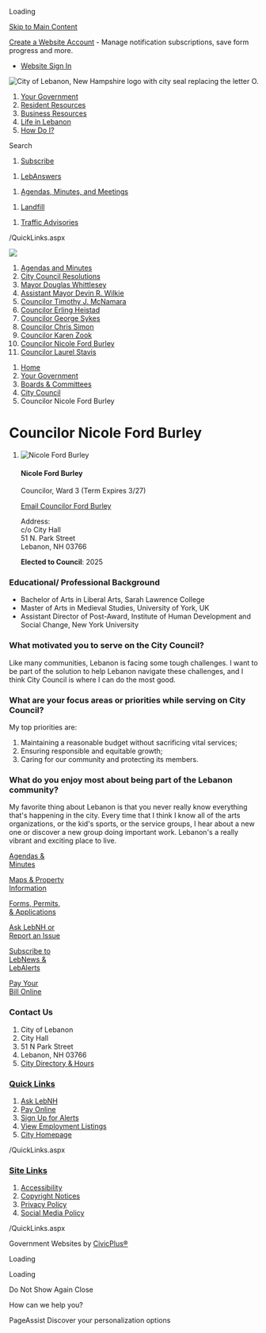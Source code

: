 Loading

[Skip to Main Content](https://lebanonnh.gov/1855/Councilor-Nicole-Ford-Burley/)

[Create a Website Account](https://lebanonnh.gov/MyAccount/ProfileCreate) - Manage notification subscriptions, save form progress and more.   

- [Website Sign In](https://lebanonnh.gov/MyAccount)

![City of Lebanon, New Hampshire logo with city seal replacing the letter O.](https://lebanonnh.gov/ImageRepository/Document?documentID=20893)

1. [Your Government](https://lebanonnh.gov/27/Your-Government)
2. [Resident Resources](https://lebanonnh.gov/101/Resident-Resources)
3. [Business Resources](https://lebanonnh.gov/35/Business-Resources)
4. [Life in Lebanon](https://lebanonnh.gov/31/Life-in-Lebanon)
5. [How Do I?](https://lebanonnh.gov/9/How-Do-I)

Search

1. [Subscribe](https://lebanonnh.gov/1239)

<!--THE END-->

1. [LebAnswers](https://lebanonnh.gov/1750)

<!--THE END-->

1. [Agendas, Minutes, and Meetings](https://lebanonnh.gov/agendas)

<!--THE END-->

1. [Landfill](https://lebanonnh.gov/450)

<!--THE END-->

1. [Traffic Advisories](https://lebanonnh.gov/1392/Traffic-Advisories)

/QuickLinks.aspx

![](https://lebanonnh.gov/ImageRepository/Document?documentID=20897)

01. [Agendas and Minutes](https://lebanonnh.portal.civicclerk.com/?category_id=26)
02. [City Council Resolutions](https://lebanonnh.gov/1836/City-Council-Resolutions)
03. [Mayor Douglas Whittlesey](https://lebanonnh.gov/1484/Mayor-Douglas-Whittlesey)
04. [Assistant Mayor Devin R. Wilkie](https://lebanonnh.gov/1483/Assistant-Mayor-Devin-R-Wilkie)
05. [Councilor Timothy J. McNamara](https://lebanonnh.gov/847/Councilor-Timothy-J-McNamara)
06. [Councilor Erling Heistad](https://lebanonnh.gov/850/Councilor-Erling-Heistad)
07. [Councilor George Sykes](https://lebanonnh.gov/1017/Councilor-George-Sykes)
08. [Councilor Chris Simon](https://lebanonnh.gov/844/Councilor-Chris-Simon)
09. [Councilor Karen Zook](https://lebanonnh.gov/1178/Councilor-Karen-Zook)
10. [Councilor Nicole Ford Burley](https://lebanonnh.gov/1855/Councilor-Nicole-Ford-Burley)
11. [Councilor Laurel Stavis](https://lebanonnh.gov/1856/Councilor-Laurel-Stavis)

<!--THE END-->

1. [Home](https://lebanonnh.gov)
2. [Your Government](https://lebanonnh.gov/27/Your-Government)
3. [Boards &amp; Committees](https://lebanonnh.gov/245/Boards-Committees)
4. [City Council](https://lebanonnh.gov/337/City-Council)
5. Councilor Nicole Ford Burley

# Councilor Nicole Ford Burley

1. ![Nicole Ford Burley](https://lebanonnh.gov/ImageRepository/Document?documentID=20203 "Nicole Ford Burley")
   
   #### Nicole Ford Burley
   
   Councilor, Ward 3 (Term Expires 3/27)
   
   [Email Councilor Ford Burley](mailto:nicole.ford.burley@lebanonnh.gov)
   
   Address:  
   c/o City Hall  
   51 N. Park Street  
   Lebanon, NH 03766
   
   **Elected to Council**: 2025

### Educational/ Professional Background

- Bachelor of Arts in Liberal Arts, Sarah Lawrence College
- Master of Arts in Medieval Studies, University of York, UK
- Assistant Director of Post-Award, Institute of Human Development and Social Change, New York University

### What motivated you to serve on the City Council?

Like many communities, Lebanon is facing some tough challenges. I want to be part of the solution to help Lebanon navigate these challenges, and I think City Council is where I can do the most good.

### What are your focus areas or priorities while serving on City Council?

My top priorities are:

1. Maintaining a reasonable budget without sacrificing vital services;
2. Ensuring responsible and equitable growth;
3. Caring for our community and protecting its members.

### What do you enjoy most about being part of the Lebanon community?

My favorite thing about Lebanon is that you never really know everything that's happening in the city. Every time that I think I know all of the arts organizations, or the kid's sports, or the service groups, I hear about a new one or discover a new group doing important work. Lebanon's a really vibrant and exciting place to live.

[Agendas &amp;  
Minutes](https://lebanonnh.gov/agendas)

[Maps &amp; Property  
Information](https://lebanonnh.gov/661/Maps-Property-Information)

[Forms, Permits,  
&amp; Applications](https://lebanonnh.gov/714/Forms-Permits-and-Applications)

[Ask LebNH or  
Report an Issue](https://lebanonnh.gov/1518)

[Subscribe to  
LebNews &amp;  
LebAlerts](https://lebanonnh.gov/1239/Alerts-Notifications)

[Pay Your  
Bill Online](https://lebanonnh.gov/pay)

### Contact Us

1. City of Lebanon
2. City Hall
3. 51 N Park Street
4. Lebanon, NH 03766
5. [City Directory &amp; Hours](https://lebanonnh.gov/directory)

### [Quick Links](https://lebanonnh.gov/QuickLinks.aspx?CID=31)

1. [Ask LebNH](https://lebanonnh.gov/ask)
2. [Pay Online](https://lebanonnh.gov/732)
3. [Sign Up for Alerts](https://lebanonnh.gov/subscribe)
4. [View Employment Listings](https://lebanonnh.gov/jobs.aspx)
5. [City Homepage](https://lebanonnh.gov)

/QuickLinks.aspx

### [Site Links](https://lebanonnh.gov/QuickLinks.aspx?CID=32)

1. [Accessibility](https://lebanonnh.gov/Accessibility)
2. [Copyright Notices](https://lebanonnh.gov/site/copyright)
3. [Privacy Policy](https://lebanonnh.gov/privacy)
4. [Social Media Policy](https://view.publitas.com/city-of-lebanon/socialmediapolicy)

/QuickLinks.aspx

Government Websites by [CivicPlus®](https://connect.civicplus.com/referral)

Loading

Loading

Do Not Show Again Close

How can we help you?

PageAssist Discover your personalization options